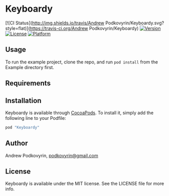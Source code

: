 # Keyboardy

[![CI Status](http://img.shields.io/travis/Andrew Podkovyrin/Keyboardy.svg?style=flat)](https://travis-ci.org/Andrew Podkovyrin/Keyboardy)
[![Version](https://img.shields.io/cocoapods/v/Keyboardy.svg?style=flat)](http://cocoapods.org/pods/Keyboardy)
[![License](https://img.shields.io/cocoapods/l/Keyboardy.svg?style=flat)](http://cocoapods.org/pods/Keyboardy)
[![Platform](https://img.shields.io/cocoapods/p/Keyboardy.svg?style=flat)](http://cocoapods.org/pods/Keyboardy)

## Usage

To run the example project, clone the repo, and run `pod install` from the Example directory first.

## Requirements

## Installation

Keyboardy is available through [CocoaPods](http://cocoapods.org). To install
it, simply add the following line to your Podfile:

```ruby
pod "Keyboardy"
```

## Author

Andrew Podkovyrin, podkovyrin@gmail.com

## License

Keyboardy is available under the MIT license. See the LICENSE file for more info.
